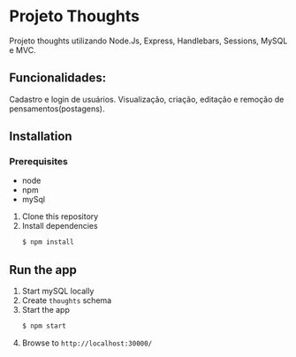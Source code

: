 # Projeto Thoughts

Projeto thoughts utilizando Node.Js, Express, Handlebars, Sessions, MySQL e MVC.

## Funcionalidades:

Cadastro e login de usuários.
Visualização, criação, editação e remoção de pensamentos(postagens).

## Installation

### Prerequisites

- node
- npm
- mySql

1. Clone this repository
2. Install dependencies
   ```bash
   $ npm install
   ```

## Run the app

1. Start mySQL locally
2. Create `thoughts` schema
3. Start the app
   ```bash
   $ npm start
   ```
4. Browse to `http://localhost:30000/`
